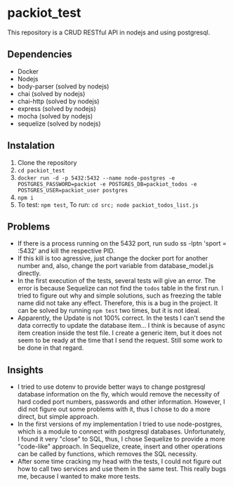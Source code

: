 # packiot_test

This repository is a CRUD RESTful API in nodejs and using postgresql.

## Dependencies

* Docker
* Nodejs
* body-parser (solved by nodejs)
* chai (solved by nodejs)
* chai-http (solved by nodejs)
* express (solved by nodejs)
* mocha (solved by nodejs)
* sequelize (solved by nodejs)

## Instalation

1. Clone the repository
2. `cd packiot_test`
3. `docker run -d -p 5432:5432 --name node-postgres -e POSTGRES_PASSWORD=packiot -e POSTGRES_DB=packiot_todos -e POSTGRES_USER=packiot_user postgres`
3. `npm i`
4. To test: `npm test`, To run: `cd src; node packiot_todos_list.js`

## Problems
* If there is a process running on the 5432 port, run sudo ss -lptn 'sport = :5432' and kill the respective PID.
* If this kill is too agressive, just change the docker port for another number and, also, change the port variable from database_model.js directly.
* In the first execution of the tests, several tests will give an error. The error is because Sequelize can not find the `todos` table in the first run. I tried to figure out why and simple solutions, such as freezing the table name did not take any effect. Therefore, this is a bug in the project. It can be solved by running `npm test` two times, but it is not ideal.
* Apparently, the Update is not 100% correct. In the tests I can't send the data correctly to update the database item... I think is because of async item creation inside the test file. I create a generic item, but it does not seem to be ready at the time that I send the request. Still some work to be done in that regard.

## Insights
* I tried to use dotenv to provide better ways to change postgresql database information on the fly, which would remove the necessity of hard coded port numbers, passwords and other information. However, I did not figure out some problems with it, thus I chose to do a more direct, but simple approach.
* In the first versions of my implementation I tried to use node-postgres, which is a module to connect with postgresql databases. Unfortunately, I found it very "close" to SQL, thus, I chose Sequelize to provide a more "code-like" approach. In Sequelize, create, insert and other operations can be called by functions, which removes the SQL necessity.
* After some time cracking my head with the tests, I could not figure out how to call two services and use them in the same test. This really bugs me, because I wanted to make more tests.
